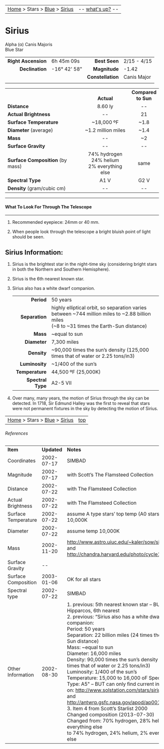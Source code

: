 <script>
	var objectName ="Sirius"
	var objectDesc ="Alpha Canis Majoris</br>Blue Star"
	var objectImage=""
</script>

|    |    |
|:---|---:|
|[Home](/notes/#object-notes) > Stars > [Blue](../!blue-stars) > [Sirius](#sirius)|-- <a href="" onclick="window.open('/img/whats-up.html?name='+objectName+'&desc='+objectDesc+'&image='+objectImage, 'Whats-Up', 'fullscreen=1,toolbar=0,location=0,menubar=0,scrollbars=0,status=0,titlebar=0'); return false;">what's up?</a> -- |

# Sirius
Alpha (&alpha;) Canis Majoris<br/>
Blue Star

|   |   |   |   |
|--:|:--|--:|:--|
|**Right Ascension**|6h 45m 09s|**Best Seen**|2/15 - 4/15|
|**Declination**|-16&deg; 42' 58"|**Magnitude**|-1.42|
|   |   |**Constellation**|Canis Major|
|   |   |   |   |


|   |   |   |
|---|:---:|:---:|
|   | <br/>**Actual**| **Compared<br/>to Sun** |
|**Distance** |8.60 ly | -- |
|**Actual Brightness**	 | --	 | 21 |
|**Surface Temperature** | ~18,000 ºF | ~1.8 |
|**Diameter** (average)  | ~1.2 million miles | ~1.4 |
|**Mass**	             | -- | ~2 |
|**Surface Gravity**	 | -- | -- |
|**Surface Composition** (by mass) |74% hydrogen<br/>24% helium<br/>2% everything else| same |
|**Spectral Type**       | A1 V | G2 V | 
|**Density** (gram/cubic cm) | -- | -- | 

---
#### What To Look For Through The Telescope
---	

1.  Recommended eyepiece: 24mm or 40 mm.

1.  When people look through the telescope a bright bluish point of light should be seen.

## Sirius Information:

1.  Sirius is the brightest star in the night-time sky (considering bright stars in both the Northern and Southern Hemisphere).

1.  Sirius is the 6th nearest known star.
 
1.  Sirius also has a white dwarf companion.

      |    |    |
      |---:|:---|
      |**Period**|50 years|
      |**Separation**|highly elliptical orbit, so separation varies between ~744 million miles to ~2.88 billion miles<br/> (~8 to  ~31 times the Earth-Sun distance)|
      |**Mass**|~equal to sun|
      |**Diameter**|7,300 miles|
      |**Density**|~90,000 times the sun’s density (125,000 times that of water or 2.25 tons/in3)|
      |**Luminosity**|~1/400 of the sun’s |
      |**Temperature**|44,500 ºF  (25,000K)|
      |**Spectral Type**| A2-5 VII|

1.  Over many, many years, the motion of Sirius through the sky can be detected.  In 1718, Sir Edmund Halley was the first to reveal that stars were not permanent fixtures in the sky by detecting the motion of Sirius.


|    |    |
|:---|---:|
|[Home](/notes/#object-notes) > Stars > [Blue](../!blue-stars) > [Sirius](#sirius) | [top](#sirius) |

###### References

|   |   |   |
|---|---|---|
|**Item**|**Updated**|**Notes**| 
|Coordinates|2002-07-17|SIMBAD|
|Magnitude|2002-07-17|with Scott’s The Flamsteed Collection|
|Distance|2002-07-22|with The Flamsteed Collection|
|Actual Brightness|2002-07-22|with The Flamsteed Collection|
|Surface Temperature|2002-07-22|assume A type stars’ top temp (A0 stars?) of 10,000K|
|Diameter|2002-07-22|assume temp 10,000K|
|Mass	|2002-11-20|<http://www.astro.uiuc.edu/~kaler/sow/sirius.html> and <http://chandra.harvard.edu/photo/cycle1/0065/>|
|Surface Gravity| -- |   |
|Surface Composition|2003-01-06|OK for all stars|
|Spectral type|2002-07-22|SIMBAD|
|Other Information|2002-08-30|1.   previous: 5th nearest known star – BUT with Hipparcos, 6th nearest<br/>2.   previous:  “Sirius also has a white dwarf companion:   <br/>Period: 50 years<br/>     Separation: 22 billion miles (24 times the Earth-Sun distance)<br/>Mass: ~equal to sun <br/>Diameter:  16,000 miles<br/>Density: 90,000 times the sun’s density (125,000 times that of water or 2.25 tons/in3)<br/>Luminosity: 1/400 of the sun’s <br/>Temperature: 15,000 to 16,000 oF Spectral Type: A5" – BUT can only find current info based on: <http://www.solstation.com/stars/sirius2.htm> and <http://antwrp.gsfc.nasa.gov/apod/ap001006.html><br/>3.   Item 4 from Scott’s Starlist 2000<br/>Changed composition (2013-07-30)<br/>Changed from: 70% hydrogen, 28% helium, 2% everything else<br/>to 74% hydrogen, 24% helium, 2% everything else|

